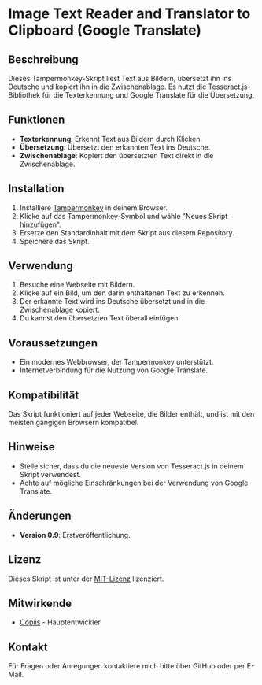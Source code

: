 # Image Text Reader and Translator to Clipboard (Google Translate)

## Beschreibung

Dieses Tampermonkey-Skript liest Text aus Bildern, übersetzt ihn ins Deutsche und kopiert ihn in die Zwischenablage. Es nutzt die Tesseract.js-Bibliothek für die Texterkennung und Google Translate für die Übersetzung.

## Funktionen

- **Texterkennung**: Erkennt Text aus Bildern durch Klicken.
- **Übersetzung**: Übersetzt den erkannten Text ins Deutsche.
- **Zwischenablage**: Kopiert den übersetzten Text direkt in die Zwischenablage.

## Installation

1. Installiere [Tampermonkey](https://www.tampermonkey.net/) in deinem Browser.
2. Klicke auf das Tampermonkey-Symbol und wähle "Neues Skript hinzufügen".
3. Ersetze den Standardinhalt mit dem Skript aus diesem Repository.
4. Speichere das Skript.

## Verwendung

1. Besuche eine Webseite mit Bildern.
2. Klicke auf ein Bild, um den darin enthaltenen Text zu erkennen.
3. Der erkannte Text wird ins Deutsche übersetzt und in die Zwischenablage kopiert.
4. Du kannst den übersetzten Text überall einfügen.

## Voraussetzungen

- Ein modernes Webbrowser, der Tampermonkey unterstützt.
- Internetverbindung für die Nutzung von Google Translate.

## Kompatibilität

Das Skript funktioniert auf jeder Webseite, die Bilder enthält, und ist mit den meisten gängigen Browsern kompatibel.

## Hinweise

- Stelle sicher, dass du die neueste Version von Tesseract.js in deinem Skript verwendest.
- Achte auf mögliche Einschränkungen bei der Verwendung von Google Translate.

## Änderungen

- **Version 0.9**: Erstveröffentlichung.

## Lizenz

Dieses Skript ist unter der [MIT-Lizenz](LICENSE) lizenziert.

## Mitwirkende

- [Copiis](https://github.com/Copiis) - Hauptentwickler

## Kontakt

Für Fragen oder Anregungen kontaktiere mich bitte über GitHub oder per E-Mail.

